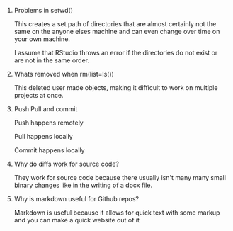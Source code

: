 1.  Problems in setwd()

    This creates a set path of directories that are almost certainly not the same on the anyone elses machine and can even change over time on your own machine.

    I assume that RStudio throws an error if the directories do not exist or are not in the same order.

2.  Whats removed when rm(list=ls())

    This deleted user made objects, making it difficult to work on multiple projects at once.

3.  Push Pull and commit

    Push happens remotely

    Pull happens locally

    Commit happens locally

4.  Why do diffs work for source code?

    They work for source code because there usually isn't many many small binary changes like in the writing of a docx file.

5.  Why is markdown useful for Github repos?

    Markdown is useful because it allows for quick text with some markup and you can make a quick website out of it
